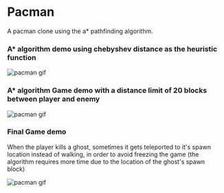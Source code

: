 # Pacman
A pacman clone using the a* pathfinding algorithm.

### A* algorithm demo using chebyshev distance as the heuristic function
![pacman gif](https://media.giphy.com/media/m6qJDrfZLyhyv8HdIF/giphy.gif)


### A* algorithm Game demo with a distance limit of 20 blocks between player and enemy
![pacman gif](https://media.giphy.com/media/R8RYmgGBE4Ihruvej9/giphy.gif)

### Final Game demo
When the player kills a ghost, sometimes it gets teleported to it's spawn location instead of walking, in order to avoid freezing the game (the algorithm requires more time due to the location of the ghost's spawn block)

![pacman gif](https://media.giphy.com/media/Vz4u0ckCJuFJ0RpHYi/giphy.gif)
